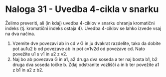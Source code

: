 # Naloga 31 - Uvedba 4-cikla v snarku

Želimo preveriti, ali (in kdaj) uvedba 4-ciklov v snarku ohranja kromatični indeks (tj. kromatični indeks ostaja 4). Uvedba 4-ciklov se lahko izvede vsaj na dva načina.

1. Vzemite dve povezavi ab in cd v G in ju dvakrat razdelite, tako da dobite pot au1u2 b od povezave ab in pot cv1v2d od povezave cd. Nato povežite u1 s v1 in u2 z v2.
2. Naj bo ab povezava G in a1, a2 druga dva soseda a ter naj bosta b1, b2 druga dva soseda točke b. Zdaj odstranite vozlišči a in b ter povežite a1 z b1 in a2 z b2.
 
